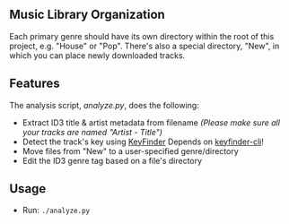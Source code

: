 ## Music Library Organization

Each primary genre should have its own directory within the root of this project, e.g. "House" or "Pop". There's also a special directory, "New", in which you can place newly downloaded tracks.

## Features

The analysis script, *analyze.py*, does the following:

- Extract ID3 title & artist metadata from filename *(Please make sure all your tracks are named "Artist - Title")*
- Detect the track's key using [KeyFinder](http://www.ibrahimshaath.co.uk/keyfinder/) Depends on [keyfinder-cli](https://github.com/EvanPurkhiser/keyfinder-cli)!
- Move files from "New" to a user-specified genre/directory
- Edit the ID3 genre tag based on a file's directory

## Usage

- Run: ```./analyze.py```
